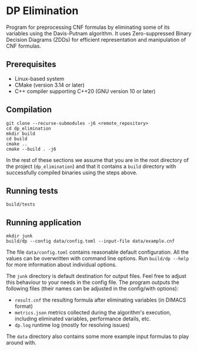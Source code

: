 # DP Elimination

Program for preprocessing CNF formulas by eliminating some of its variables using the Davis-Putnam algorithm.
It uses Zero-suppressed Binary Decision Diagrams (ZDDs) for efficient representation and manipulation of CNF formulas.

## Prerequisites

- Linux-based system
- CMake (version 3.14 or later)
- C++ compiler supporting C++20 (GNU version 10 or later)

## Compilation

```
git clone --recurse-submodules -j6 <remote_repository>
cd dp_elimination
mkdir build
cd build
cmake ..
cmake --build . -j6
```

In the rest of these sections we assume that you are in the root directory of the project (`dp_elimination`) and that
it contains a `build` directory with successfully compiled binaries using the steps above.

## Running tests

```
build/tests
```

## Running application

```
mkdir junk
build/dp --config data/config.toml --input-file data/example.cnf
```

The file `data/config.toml` contains reasonable default configuration.
All the values can be overwritten with command line options.
Run `build/dp --help` for more information about individual options.

The `junk` directory is default destination for output files.
Feel free to adjust this behaviour to your needs in the config file.
The program outputs the following files (their names can be adjusted in the config/with options):
- `result.cnf` the resulting formula after eliminating variables (in DIMACS format)
- `metrics.json` metrics collected during the algorithm's execution, including eliminated variables, performance
    details, etc.
- `dp.log` runtime log (mostly for resolving issues)

The `data` directory also contains some more example input formulas to play around with.
